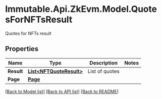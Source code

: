 # Immutable.Api.ZkEvm.Model.QuotesForNFTsResult
Quotes for NFTs result

## Properties

Name | Type | Description | Notes
------------ | ------------- | ------------- | -------------
**Result** | [**List&lt;NFTQuoteResult&gt;**](NFTQuoteResult.md) | List of quotes | 
**Page** | [**Page**](Page.md) |  | 

[[Back to Model list]](../README.md#documentation-for-models) [[Back to API list]](../README.md#documentation-for-api-endpoints) [[Back to README]](../README.md)

